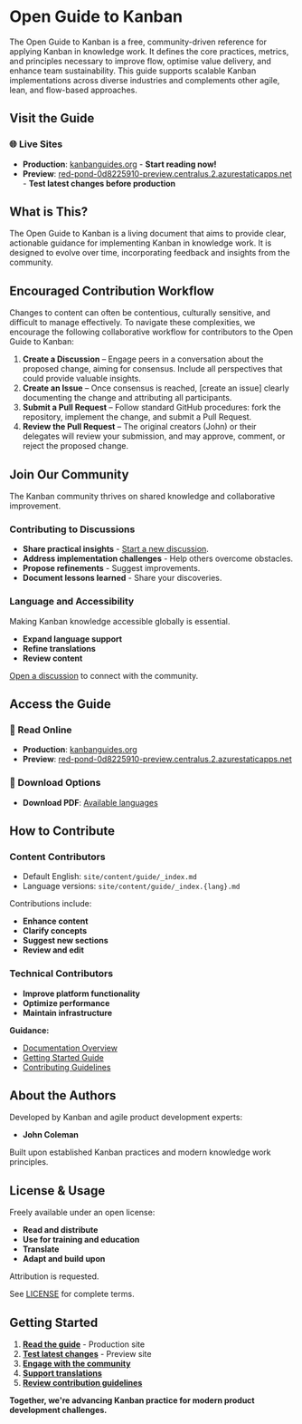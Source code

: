 # Open Guide to Kanban

The Open Guide to Kanban is a free, community-driven reference for applying Kanban in knowledge work. It defines the core practices, metrics, and principles necessary to improve flow, optimise value delivery, and enhance team sustainability. This guide supports scalable Kanban implementations across diverse industries and complements other agile, lean, and flow-based approaches.

## Visit the Guide

### 🌐 Live Sites

- **Production**: [kanbanguides.org](https://kanbanguides.org) - **Start reading now!**
- **Preview**: [red-pond-0d8225910-preview.centralus.2.azurestaticapps.net](https://red-pond-0d8225910-preview.centralus.2.azurestaticapps.net/) - **Test latest changes before production**

## What is This?

The Open Guide to Kanban is a living document that aims to provide clear, actionable guidance for implementing Kanban in knowledge work. It is designed to evolve over time, incorporating feedback and insights from the community.

## Encouraged Contribution Workflow

Changes to content can often be contentious, culturally sensitive, and difficult to manage effectively. To navigate these complexities, we encourage the following collaborative workflow for contributors to the Open Guide to Kanban:

1. **Create a Discussion** – Engage peers in a conversation about the proposed change, aiming for consensus. Include all perspectives that could provide valuable insights.
2. **Create an Issue** – Once consensus is reached, \[create an issue] clearly documenting the change and attributing all participants.
3. **Submit a Pull Request** – Follow standard GitHub procedures: fork the repository, implement the change, and submit a Pull Request.
4. **Review the Pull Request** – The original creators (John) or their delegates will review your submission, and may approve, comment, or reject the proposed change.

## Join Our Community

The Kanban community thrives on shared knowledge and collaborative improvement.

### Contributing to Discussions

- **Share practical insights** - [Start a new discussion](https://github.com/KanbanGuides/OpenGuideToKanban/discussions).
- **Address implementation challenges** - Help others overcome obstacles.
- **Propose refinements** - Suggest improvements.
- **Document lessons learned** - Share your discoveries.

### Language and Accessibility

Making Kanban knowledge accessible globally is essential.

- **Expand language support**
- **Refine translations**
- **Review content**

[Open a discussion](https://github.com/KanbanGuides/OpenGuideToKanban/discussions) to connect with the community.

## Access the Guide

### 📖 Read Online

- **Production**: [kanbanguides.org](https://kanbanguides.org)
- **Preview**: [red-pond-0d8225910-preview.centralus.2.azurestaticapps.net](https://red-pond-0d8225910-preview.centralus.2.azurestaticapps.net/)

### 📄 Download Options

- **Download PDF**: [Available languages](https://kanbanguides.org/download)

## How to Contribute

### Content Contributors

- Default English: `site/content/guide/_index.md`
- Language versions: `site/content/guide/_index.{lang}.md`

Contributions include:

- **Enhance content**
- **Clarify concepts**
- **Suggest new sections**
- **Review and edit**

### Technical Contributors

- **Improve platform functionality**
- **Optimize performance**
- **Maintain infrastructure**

**Guidance:**

- [Documentation Overview](./docs/README.md)
- [Getting Started Guide](./docs/getting-started.md)
- [Contributing Guidelines](./docs/contributing.md)

## About the Authors

Developed by Kanban and agile product development experts:

- **John Coleman**

Built upon established Kanban practices and modern knowledge work principles.

## License & Usage

Freely available under an open license:

- **Read and distribute**
- **Use for training and education**
- **Translate**
- **Adapt and build upon**

Attribution is requested.

See [LICENSE](./LICENSE) for complete terms.

## Getting Started

1. **[Read the guide](https://kanbanguides.org)** - Production site
2. **[Test latest changes](https://red-pond-0d8225910-preview.centralus.2.azurestaticapps.net/)** - Preview site
3. **[Engage with the community](https://github.com/KanbanGuides/OpenGuideToKanban/discussions)**
4. **[Support translations](https://github.com/KanbanGuides/OpenGuideToKanban/discussions)**
5. **[Review contribution guidelines](./docs/contributing.md)**

**Together, we're advancing Kanban practice for modern product development challenges.**
